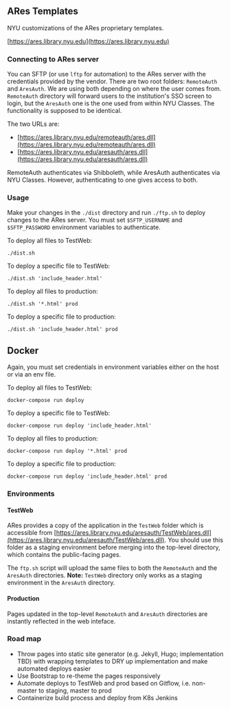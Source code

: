 ## ARes Templates

NYU customizations of the ARes proprietary templates.

[https://ares.library.nyu.edu](https://ares.library.nyu.edu)

### Connecting to ARes server

You can SFTP (or use `lftp` for automation) to the ARes server with the credentials provided by the vendor. There are two root folders: `RemoteAuth` and `AresAuth`. We are using both depending on where the user comes from. `RemoteAuth` directory will forward users to the institution's SSO screen to login, but the `AresAuth` one is the one used from within NYU Classes. The functionality is supposed to be identical.

The two URLs are:

- [https://ares.library.nyu.edu/remoteauth/ares.dll](https://ares.library.nyu.edu/remoteauth/ares.dll)
- [https://ares.library.nyu.edu/aresauth/ares.dll](https://ares.library.nyu.edu/aresauth/ares.dll)

RemoteAuth authenticates via Shibboleth, while AresAuth authenticates via NYU Classes. However, authenticating to one gives access to both.

### Usage

Make your changes in the `./dist` directory and run `./ftp.sh` to deploy changes to the ARes server. You must set `$SFTP_USERNAME` and `$SFTP_PASSWORD` environment variables to authenticate.

To deploy all files to TestWeb:

`./dist.sh`

To deploy a specific file to TestWeb:

`./dist.sh 'include_header.html'`

To deploy all files to production:

`./dist.sh '*.html' prod`

To deploy a specific file to production:

`./dist.sh 'include_header.html' prod`

## Docker

Again, you must set credentials in environment variables either on the host or via an env file.

To deploy all files to TestWeb:

`docker-compose run deploy`

To deploy a specific file to TestWeb:

`docker-compose run deploy 'include_header.html'`

To deploy all files to production:

`docker-compose run deploy '*.html' prod`

To deploy a specific file to production:

`docker-compose run deploy 'include_header.html' prod`

### Environments

#### TestWeb

ARes provides a copy of the application in the `TestWeb` folder which is accessible from [https://ares.library.nyu.edu/aresauth/TestWeb/ares.dll](https://ares.library.nyu.edu/aresauth/TestWeb/ares.dll). You should use this folder as a staging environment before merging into the top-level directory, which contains the public-facing pages.

The `ftp.sh` script will upload the same files to both the `RemoteAuth` and the `AresAuth` directories. **Note:** `TestWeb` directory only works as a staging environment in the `AresAuth` directory.

#### Production

Pages updated in the top-level `RemoteAuth` and `AresAuth` directories are instantly reflected in the web inteface.

### Road map

- Throw pages into static site generator (e.g. Jekyll, Hugo; implementation TBD) with wrapping templates to DRY up implementation and make automated deploys easier
- Use Bootstrap to re-theme the pages responsively
- Automate deploys to TestWeb and prod based on Gitflow, i.e. non-master to staging, master to prod
- Containerize build process and deploy from K8s Jenkins
